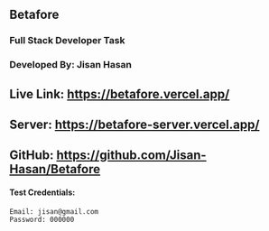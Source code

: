 ## Betafore

### Full Stack Developer Task

### Developed By: Jisan Hasan

## Live Link: https://betafore.vercel.app/

## Server: https://betafore-server.vercel.app/

## GitHub: https://github.com/Jisan-Hasan/Betafore

#### Test Credentials:

```
Email: jisan@gmail.com
Password: 000000
```
